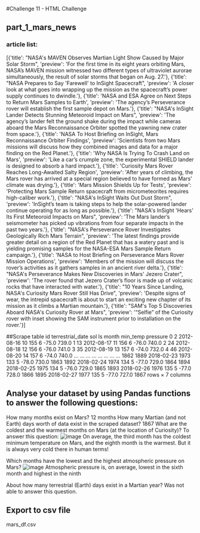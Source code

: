 #Challenge 11 - HTML Challenge
## part_1_mars_news
### article list:
[{'title': "NASA's MAVEN Observes Martian Light Show Caused by Major Solar Storm", 'preview': 'For the first time in its eight years orbiting Mars, NASA’s MAVEN mission witnessed two different types of ultraviolet aurorae simultaneously, the result of solar storms that began on Aug. 27.'}, {'title': "NASA Prepares to Say 'Farewell' to InSight Spacecraft", 'preview': 'A closer look at what goes into wrapping up the mission as the spacecraft’s power supply continues to dwindle.'}, {'title': 'NASA and ESA Agree on Next Steps to Return Mars Samples to Earth', 'preview': 'The agency’s Perseverance rover will establish the first sample depot on Mars.'}, {'title': "NASA's InSight Lander Detects Stunning Meteoroid Impact on Mars", 'preview': 'The agency’s lander felt the ground shake during the impact while cameras aboard the Mars Reconnaissance Orbiter spotted the yawning new crater from space.'}, {'title': 'NASA To Host Briefing on InSight, Mars Reconnaissance Orbiter Findings', 'preview': 'Scientists from two Mars missions will discuss how they combined images and data for a major finding on the Red Planet.'}, {'title': 'Why NASA Is Trying To Crash Land on Mars', 'preview': 'Like a car’s crumple zone, the experimental SHIELD lander is designed to absorb a hard impact.'}, {'title': 'Curiosity Mars Rover Reaches Long-Awaited Salty Region', 'preview': 'After years of climbing, the Mars rover has arrived at a special region believed to have formed as Mars’ climate was drying.'}, {'title': 'Mars Mission Shields Up for Tests', 'preview': 'Protecting Mars Sample Return spacecraft from micrometeorites requires high-caliber work.'}, {'title': "NASA's InSight Waits Out Dust Storm", 'preview': 'InSight’s team is taking steps to help the solar-powered lander continue operating for as long as possible.'}, {'title': "NASA's InSight 'Hears' Its First Meteoroid Impacts on Mars", 'preview': 'The Mars lander’s seismometer has picked up vibrations from four separate impacts in the past two years.'}, {'title': "NASA's Perseverance Rover Investigates Geologically Rich Mars Terrain", 'preview': 'The latest findings provide greater detail on a region of the Red Planet that has a watery past and is yielding promising samples for the NASA-ESA Mars Sample Return campaign.'}, {'title': 'NASA to Host Briefing on Perseverance Mars Rover Mission Operations', 'preview': 'Members of the mission will discuss the rover’s activities as it gathers samples in an ancient river delta.'}, {'title': "NASA's Perseverance Makes New Discoveries in Mars' Jezero Crater", 'preview': 'The rover found that Jezero Crater’s floor is made up of volcanic rocks that have interacted with water.'}, {'title': "10 Years Since Landing, NASA's Curiosity Mars Rover Still Has Drive", 'preview': 'Despite signs of wear, the intrepid spacecraft is about to start an exciting new chapter of its mission as it climbs a Martian mountain.'}, {'title': "SAM's Top 5 Discoveries Aboard NASA's Curiosity Rover at Mars", 'preview': '“Selfie” of the Curiosity rover with inset showing the SAM instrument prior to installation on the rover.'}]

##Scrape table
	id	terrestrial_date	sol	ls	month	min_temp	pressure
0	2	2012-08-16	10	155	6	-75.0	739.0
1	13	2012-08-17	11	156	6	-76.0	740.0
2	24	2012-08-18	12	156	6	-76.0	741.0
3	35	2012-08-19	13	157	6	-74.0	732.0
4	46	2012-08-20	14	157	6	-74.0	740.0
...	...	...	...	...	...	...	...
1862	1889	2018-02-23	1973	133	5	-78.0	730.0
1863	1892	2018-02-24	1974	134	5	-77.0	729.0
1864	1894	2018-02-25	1975	134	5	-76.0	729.0
1865	1893	2018-02-26	1976	135	5	-77.0	728.0
1866	1895	2018-02-27	1977	135	5	-77.0	727.0
1867 rows × 7 columns

## Analyse your dataset by using Pandas functions to answer the following questions:

How many months exist on Mars? 12 months
How many Martian (and not Earth) days worth of data exist in the scraped dataset? 1867
What are the coldest and the warmest months on Mars (at the location of Curiosity)? To answer this question:
![image](https://github.com/pmadata/HTML_Challange/assets/143486132/41b46f56-f3dc-494b-a6f2-4f05c9700f35)
On average, the third month has the coldest minimum temperature on Mars, and the eighth month is the warmest. But it is always very cold there in human terms!

Which months have the lowest and the highest atmospheric pressure on Mars? 
![image](https://github.com/pmadata/HTML_Challange/assets/143486132/fddef2b2-cd12-4790-9c25-b78766e79abf)
Atmospheric pressure is, on average, lowest in the sixth month and highest in the ninth

About how many terrestrial (Earth) days exist in a Martian year? Was not able to answer this question.

## Export to csv file 
mars_df.csv
